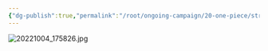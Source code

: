 ```yaml
---
{"dg-publish":true,"permalink":"/root/ongoing-campaign/20-one-piece/strahds-lieutenants/the-dragon-governer/"}
---
```


![20221004_175826.jpg](/img/user/Root/Resources/Images/20221004_175826.jpg)